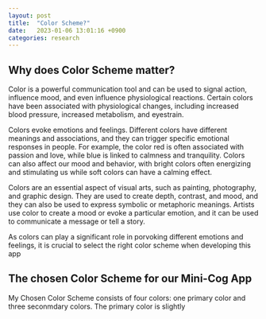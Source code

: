 ```yaml
---
layout: post
title:  "Color Scheme?"
date:   2023-01-06 13:01:16 +0900
categories: research
---
```


## Why does Color Scheme matter? 

Color is a powerful communication tool and can be used to signal action, influence mood, and even influence physiological reactions. Certain colors have been associated with physiological changes, including increased blood pressure, increased metabolism, and eyestrain. 

Colors evoke emotions and feelings. Different colors have different meanings and associations, and they can trigger specific emotional responses in people. For example, the color red is often associated with passion and love, while blue is linked to calmness and tranquility. Colors can also affect our mood and behavior, with bright colors often energizing and stimulating us while soft colors can have a calming effect.

Colors are an essential aspect of visual arts, such as painting, photography, and graphic design. They are used to create depth, contrast, and mood, and they can also be used to express symbolic or metaphoric meanings. Artists use color to create a mood or evoke a particular emotion, and it can be used to communicate a message or tell a story.

As colors can play a significant role in porvoking different emotions and feelings, it is crucial to select the right color scheme when developing this app

## The chosen Color Scheme for our Mini-Cog App

My Chosen Color Scheme consists of four colors: one primary color and three seconmdary colors. The primary color is slightly 

